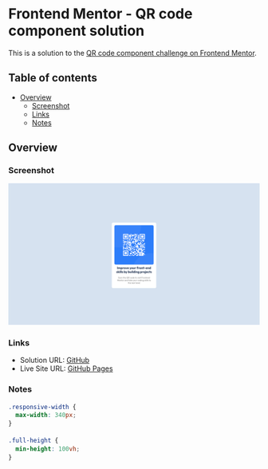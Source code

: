 # Frontend Mentor - QR code component solution

This is a solution to the [QR code component challenge on Frontend Mentor](https://www.frontendmentor.io/challenges/qr-code-component-iux_sIO_H).

## Table of contents

- [Overview](#overview)
  - [Screenshot](#screenshot)
  - [Links](#links)
  - [Notes](#notes)

## Overview

### Screenshot

![QR code to frontendmentor.io](./screenshot.png)

### Links

- Solution URL: [GitHub](https://github.com/wingedotter5/qr-code-component)
- Live Site URL: [GitHub Pages](https://wingedotter5.github.io/qr-code-component)

### Notes

```css
.responsive-width {
  max-width: 340px;
}

.full-height {
  min-height: 100vh;
}
```
